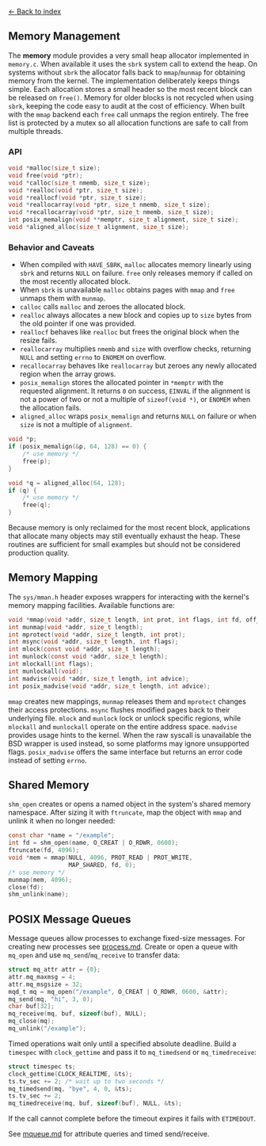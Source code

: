 [← Back to index](index.md)

## Memory Management

The **memory** module provides a very small heap allocator implemented in
`memory.c`. When available it uses the `sbrk` system call to extend the heap.
On systems without `sbrk` the allocator falls back to `mmap`/`munmap` for
obtaining memory from the kernel. The implementation deliberately keeps things
simple. Each allocation stores a small header so the most recent block can be
released on `free()`. Memory for older blocks is not recycled when using
`sbrk`, keeping the code easy to audit at the cost of efficiency. When built
with the `mmap` backend each `free` call unmaps the region entirely. The free
list is protected by a mutex so all allocation functions are safe to call from
multiple threads.

### API

```c
void *malloc(size_t size);
void free(void *ptr);
void *calloc(size_t nmemb, size_t size);
void *realloc(void *ptr, size_t size);
void *reallocf(void *ptr, size_t size);
void *reallocarray(void *ptr, size_t nmemb, size_t size);
void *recallocarray(void *ptr, size_t nmemb, size_t size);
int posix_memalign(void **memptr, size_t alignment, size_t size);
void *aligned_alloc(size_t alignment, size_t size);
```

### Behavior and Caveats

- When compiled with `HAVE_SBRK`, `malloc` allocates memory linearly using
  `sbrk` and returns `NULL` on failure. `free` only releases memory if called on
  the most recently allocated block.
- When `sbrk` is unavailable `malloc` obtains pages with `mmap` and `free`
  unmaps them with `munmap`.
- `calloc` calls `malloc` and zeroes the allocated block.
- `realloc` always allocates a new block and copies up to `size` bytes from the
  old pointer if one was provided.
- `reallocf` behaves like `realloc` but frees the original block when the
  resize fails.
- `reallocarray` multiplies `nmemb` and `size` with overflow checks, returning
  `NULL` and setting `errno` to `ENOMEM` on overflow.
- `recallocarray` behaves like `reallocarray` but zeroes any newly allocated
  region when the array grows.
- `posix_memalign` stores the allocated pointer in `*memptr` with the requested
  alignment. It returns `0` on success, `EINVAL` if the alignment is not a power
  of two or not a multiple of `sizeof(void *)`, or `ENOMEM` when the allocation
  fails.
- `aligned_alloc` wraps `posix_memalign` and returns `NULL` on failure or when
  `size` is not a multiple of `alignment`.

```c
void *p;
if (posix_memalign(&p, 64, 128) == 0) {
    /* use memory */
    free(p);
}

void *q = aligned_alloc(64, 128);
if (q) {
    /* use memory */
    free(q);
}
```

Because memory is only reclaimed for the most recent block, applications that
allocate many objects may still eventually exhaust the heap. These routines are
sufficient for
small examples but should not be considered production quality.

## Memory Mapping

The `sys/mman.h` header exposes wrappers for interacting with the kernel's
memory mapping facilities. Available functions are:

```c
void *mmap(void *addr, size_t length, int prot, int flags, int fd, off_t offset);
int munmap(void *addr, size_t length);
int mprotect(void *addr, size_t length, int prot);
int msync(void *addr, size_t length, int flags);
int mlock(const void *addr, size_t length);
int munlock(const void *addr, size_t length);
int mlockall(int flags);
int munlockall(void);
int madvise(void *addr, size_t length, int advice);
int posix_madvise(void *addr, size_t length, int advice);
```

`mmap` creates new mappings, `munmap` releases them and `mprotect` changes
their access protections.  `msync` flushes modified pages back to their
underlying file.  `mlock` and `munlock` lock or unlock specific regions,
while `mlockall` and `munlockall` operate on the entire address space.
`madvise` provides usage hints to the kernel.  When the raw syscall is
unavailable the BSD wrapper is used instead, so some platforms may ignore
unsupported flags.
`posix_madvise` offers the same interface but returns an error code
instead of setting `errno`.

## Shared Memory

`shm_open` creates or opens a named object in the system's shared memory
namespace. After sizing it with `ftruncate`, map the object with `mmap`
and unlink it when no longer needed:

```c
const char *name = "/example";
int fd = shm_open(name, O_CREAT | O_RDWR, 0600);
ftruncate(fd, 4096);
void *mem = mmap(NULL, 4096, PROT_READ | PROT_WRITE,
                 MAP_SHARED, fd, 0);
/* use memory */
munmap(mem, 4096);
close(fd);
shm_unlink(name);
```

## POSIX Message Queues

Message queues allow processes to exchange fixed-size messages. For creating
new processes see [process.md](process.md). Create or
open a queue with `mq_open` and use `mq_send`/`mq_receive` to transfer
data:

```c
struct mq_attr attr = {0};
attr.mq_maxmsg = 4;
attr.mq_msgsize = 32;
mqd_t mq = mq_open("/example", O_CREAT | O_RDWR, 0600, &attr);
mq_send(mq, "hi", 3, 0);
char buf[32];
mq_receive(mq, buf, sizeof(buf), NULL);
mq_close(mq);
mq_unlink("/example");
```

Timed operations wait only until a specified absolute deadline. Build a
`timespec` with `clock_gettime` and pass it to `mq_timedsend` or
`mq_timedreceive`:

```c
struct timespec ts;
clock_gettime(CLOCK_REALTIME, &ts);
ts.tv_sec += 2; /* wait up to two seconds */
mq_timedsend(mq, "bye", 4, 0, &ts);
ts.tv_sec += 2;
mq_timedreceive(mq, buf, sizeof(buf), NULL, &ts);
```

If the call cannot complete before the timeout expires it fails with
`ETIMEDOUT`.

See [mqueue.md](mqueue.md) for attribute queries and timed send/receive.

